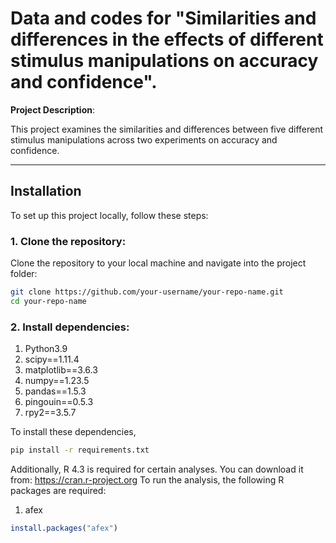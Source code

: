 # Data and codes for "Similarities and differences in the effects of different stimulus manipulations on accuracy and confidence".


**Project Description**:  

This project examines the similarities and differences between five different stimulus manipulations across two experiments on accuracy and confidence. 

---

## Installation

To set up this project locally, follow these steps:

### 1. Clone the repository:
Clone the repository to your local machine and navigate into the project folder:
```bash
git clone https://github.com/your-username/your-repo-name.git
cd your-repo-name
```

### 2. Install dependencies:
1. Python3.9
2. scipy==1.11.4
3. matplotlib==3.6.3
4. numpy==1.23.5
5. pandas==1.5.3
6. pingouin==0.5.3
7. rpy2==3.5.7

To install these dependencies, 
```bash
pip install -r requirements.txt
```

Additionally, R 4.3 is required for certain analyses. You can download it from:
https://cran.r-project.org
To run the analysis, the following R packages are required:
1. afex
```R
install.packages("afex")
```


